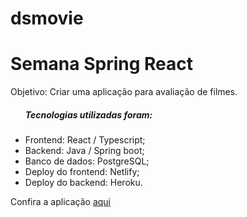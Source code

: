 # dsmovie
<h1>Semana Spring React</h1>

<p>Objetivo: Criar uma aplicação para avaliação de filmes.</p> 
<ul>
 <h5>Tecnologias utilizadas foram:</h5>
  <li>Frontend: React / Typescript;</li>
  <li>Backend: Java / Spring boot;</li>
  <li>Banco de dados: PostgreSQL;</li>
  <li>Deploy do frontend: Netlify;</li>
  <li>Deploy do backend: Heroku.</li>
</ul>

<p>Confira a aplicação <a href="https://kdsmovie.netlify.app/" target="_blank">aqui</p>
